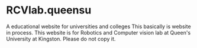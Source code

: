 # RCVlab.queensu
A educational website for universities and colleges
This basically is website in process. This website is for Robotics and Computer vision lab at Queen's University at Kingston.
Please do not copy it.

